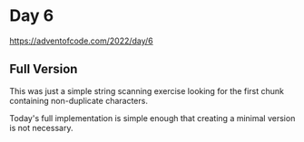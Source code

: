 # Day 6

https://adventofcode.com/2022/day/6

## Full Version

This was just a simple string scanning exercise looking for the first chunk containing non-duplicate
characters.

Today's full implementation is simple enough that creating a minimal version is not necessary. 